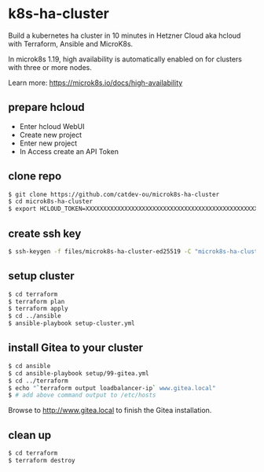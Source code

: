 # k8s-ha-cluster

Build a kubernetes ha cluster in 10 minutes in Hetzner Cloud aka hcloud with Terraform, Ansible and MicroK8s.

In microk8s 1.19, high availability is automatically enabled on for clusters with three or more nodes.

Learn more: https://microk8s.io/docs/high-availability

## prepare hcloud

* Enter hcloud WebUI
* Create new project
* Enter new project
* In Access create an API Token

## clone repo

```bash
$ git clone https://github.com/catdev-ou/microk8s-ha-cluster
$ cd microk8s-ha-cluster
$ export HCLOUD_TOKEN=XXXXXXXXXXXXXXXXXXXXXXXXXXXXXXXXXXXXXXXXXXXXXXXXXXXXXXXXXX
```

## create ssh key

```bash
$ ssh-keygen -f files/microk8s-ha-cluster-ed25519 -C "microk8s-ha-cluster project ssh key" -N "" -t ed25519
```

## setup cluster

```bash
$ cd terraform
$ terraform plan
$ terraform apply
$ cd ../ansible
$ ansible-playbook setup-cluster.yml
```

## install Gitea to your cluster

```bash
$ cd ansible
$ cd ansible-playbook setup/99-gitea.yml
$ cd ../terraform
$ echo "`terraform output loadbalancer-ip` www.gitea.local"
$ # add above command output to /etc/hosts
```

Browse to http://www.gitea.local to finish the Gitea installation.

## clean up

```bash
$ cd terraform
$ terraform destroy
```
